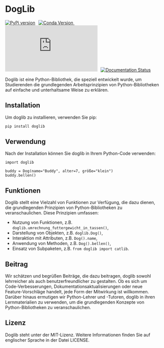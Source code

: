 # DogLib
[![PyPi version](https://badgen.net/pypi/v/doglib/?color=blue)](https://pypi.org/project/doglib/) &thinsp; [![Conda Version](https://img.shields.io/conda/vn/starcode/doglib)
](https://anaconda.org/starcode/doglib) &thinsp; [![GitHub license](https://badgen.net/github/license/Naereen/Strapdown.js)](https://github.com/Naereen/StrapDown.js/blob/master/LICENSE) &thinsp; [![Documentation Status](https://readthedocs.org/projects/ansicolortags/badge/?version=latest)](http://ansicolortags.readthedocs.io/?badge=latest)

Doglib ist eine Python-Bibliothek, die speziell entwickelt wurde, um Studierenden die grundlegenden Arbeitsprinzipien von Python-Bibliotheken auf einfache und unterhaltsame Weise zu erklären.

## Installation

Um doglib zu installieren, verwenden Sie pip:

```bash
pip install doglib
```

## Verwendung
Nach der Installation können Sie doglib in Ihrem Python-Code verwenden:
```
import doglib

buddy = Dog(name="Buddy", alter=7, größe="klein")
buddy.bellen()
```

## Funktionen
Doglib stellt eine Vielzahl von Funktionen zur Verfügung, die dazu dienen, die grundlegenden Prinzipien von Python-Bibliotheken zu veranschaulichen. Diese Prinzipien umfassen:

- Nutzung von Funktionen, z.B. `doglib.umrechnung_futtergewicht_in_tassen()`,
- Darstellung von Objekten, z.B. `doglib.Dog()`,
- Interaktion mit Attributen, z.B. `Dog().name`,
- Anwendung von Methoden, z.B. `Dog().bellen()`,
- Einsatz von Subpaketen, z.B. `from doglib import catlib`.


## Beitrag
Wir schätzen und begrüßen Beiträge, die dazu beitragen, doglib sowohl lehrreicher als auch benutzerfreundlicher zu gestalten. Ob es sich um Code-Verbesserungen, Dokumentationsaktualisierungen oder neue Feature-Vorschläge handelt, jede Form der Mitwirkung ist willkommen. Darüber hinaus ermutigen wir Python-Lehrer und -Tutoren, doglib in ihren Lernmaterialien zu verwenden, um die grundlegenden Konzepte von Python-Bibliotheken zu veranschaulichen.

## Lizenz
Doglib steht unter der MIT-Lizenz. Weitere Informationen finden Sie auf englischer Sprache in der Datei LICENSE.
